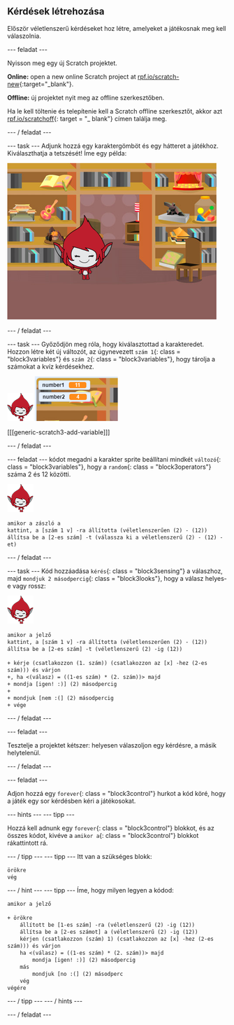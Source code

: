 ## Kérdések létrehozása

Először véletlenszerű kérdéseket hoz létre, amelyeket a játékosnak meg kell válaszolnia.

\--- feladat \---

Nyisson meg egy új Scratch projektet.

**Online:** open a new online Scratch project at [rpf.io/scratch-new](http://rpf.io/scratchon){:target="_blank"}.

**Offline:** új projektet nyit meg az offline szerkesztőben.

Ha le kell töltenie és telepítenie kell a Scratch offline szerkesztőt, akkor azt [rpf.io/scratchoff](http://rpf.io/scratchoff){: target = "_ blank"} címen találja meg.

\--- / feladat \---

\--- task \--- Adjunk hozzá egy karaktergömböt és egy hátteret a játékhoz. Kiválaszthatja a tetszését! Íme egy példa:

![screenshot](images/brain-setting.png)

\--- / feladat \---

\--- task \--- Győződjön meg róla, hogy kiválasztottad a karakteredet. Hozzon létre két új változót, az úgynevezett `szám 1`{: class = "block3variables"} és `szám 2`{: class = "block3variables"}, hogy tárolja a számokat a kvíz kérdésekhez.

![screenshot](images/giga-sprite.png) ![screenshot](images/brain-variables.png)

[[[generic-scratch3-add-variable]]]

\--- / feladat \---

\--- feladat \--- kódot megadni a karakter sprite beállítani mindkét `változó`{: class = "block3variables"}, hogy a `random`{: class = "block3operators"} száma 2 és 12 közötti.

![screenshot](images/giga-sprite.png)

```blocks3
amikor a zászló a
kattint, a [szám 1 v] -ra állította (véletlenszerűen (2) - (12))
állítsa be a [2-es szám] -t (válassza ki a véletlenszerű (2) - (12) -et)
```

\--- / feladat \---

\--- task \--- Kód hozzáadása `kérés`{: class = "block3sensing"} a válaszhoz, majd `mondjuk 2 másodpercig`{: class = "block3looks"}, hogy a válasz helyes-e vagy rossz:

![screenshot](images/giga-sprite.png)

```blocks3
amikor a jelző
kattint, a [szám 1 v] -ra állította (véletlenszerűen (2) - (12))
állítsa be a [2-es szám] -t (véletlenszerű (2) -ig (12))

+ kérje (csatlakozzon (1. szám)) (csatlakozzon az [x] -hez (2-es szám))) és várjon
+, ha <(válasz) = ((1-es szám) * (2. szám))> majd
+ mondja [igen! :)] (2) másodpercig
+
+ mondjuk [nem :(] (2) másodpercig
+ vége
```

\--- / feladat \---

\--- feladat \---

Tesztelje a projektet kétszer: helyesen válaszoljon egy kérdésre, a másik helytelenül.

\--- / feladat \---

\--- feladat \---

Adjon hozzá egy `forever`{: class = "block3control"} hurkot a kód köré, hogy a játék egy sor kérdésben kéri a játékosokat.

\--- hints \--- \--- tipp \---

Hozzá kell adnunk egy `forever`{: class = "block3control"} blokkot, és az összes kódot, kivéve a `amikor a`{: class = "block3control"} blokkot rákattintott rá.

\--- / tipp \--- \--- tipp \--- Itt van a szükséges blokk:

```blocks3
örökre
vég
```

\--- / hint \--- \--- tipp \--- Íme, hogy milyen legyen a kódod:

```blocks3
amikor a jelző

+ örökre
    állított be [1-es szám] -ra (véletlenszerű (2) -ig (12))
    állítsa be a [2-es számot] a (véletlenszerű (2) -ig (12))
    kérjen (csatlakozzon (szám) 1) (csatlakozzon az [x] -hez (2-es szám))) és várjon
    ha <(válasz) = ((1-es szám) * (2. szám))> majd
        mondja [igen! :)] (2) másodpercig
    más
        mondjuk [no :(] (2) másodperc
    vég
végére
```

\--- / tipp \--- \--- / hints \---

\--- / feladat \---